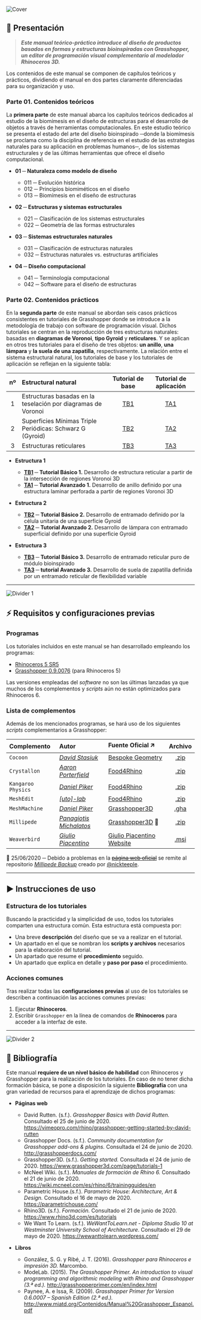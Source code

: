 ![Cover](https://github.com/4lmapa/tfg-amp_manual-repo/blob/master/Banners/banner00.jpg)

## 🌱 Presentación
 
>**_Este manual teórico-práctico introduce al diseño de productos basados en formas y estructuras bioinspiradas con Grasshopper, un editor de programación visual complementario al modelador Rhinoceros 3D._**

Los contenidos de este manual se componen de capítulos teóricos y prácticos, dividiendo el manual en dos partes claramente diferenciadas para su organización y uso.

### Parte 01. Contenidos teóricos

La **primera parte** de este manual abarca los capítulos teóricos dedicados al estudio de la biomímesis en el diseño de estructuras para el desarrollo de objetos a través de herramientas computacionales. En este estudio teórico se presenta el estado del arte del diseño bioinspirado ─donde la biomímesis se proclama como la disciplina de referencia en el estudio de las estrategias naturales para su aplicación en problemas humanos─, de los sistemas estructurales y de las últimas herramientas que ofrece el diseño computacional.

* **01 ─ Naturaleza como modelo de diseño**
  * 011 ─ Evolución histórica
  * 012 ─ Principios biomiméticos en el diseño 
  * 013 ─ Biomímesis en el diseño de estructuras 

* **02 ─ Estructuras y sistemas estructurales**
  * 021 ─ Clasificación de los sistemas estructurales
  * 022 ─ Geometría de las formas estructurales 

* **03 ─ Sistemas estructurales naturales**
  * 031 ─ Clasificación de estructuras naturales 
  * 032 ─ Estructuras naturales vs. estructuras artificiales

* **04 ─ Diseño computacional**
  * 041 ─ Terminología computacional 
  * 042 ─ Software para el diseño de estructuras

### Parte 02. Contenidos prácticos

En la **segunda parte** de este manual se abordan seis casos prácticos consistentes en tutoriales de Grasshopper donde se introduce a la metodología de trabajo con software de programación visual. Dichos tutoriales se centran en la reproducción de tres estructuras naturales: basadas en **diagramas de Voronoi**, **tipo Gyroid** y **reticulares**. Y se aplican en otros tres tutoriales para el diseño de tres objetos: **un anillo**, **una lámpara** y **la suela de una zapatilla**, respectivamente. 
La relación entre el sistema estructural natural, los tutoriales de base y los tutoriales de aplicación se reflejan en la siguiente tabla:

nº | Estructural natural                                           | Tutorial de base | Tutorial de aplicación
:-:| :------------------------------------------------------------ | :--------------: | :--------------------:
1  | Estructuras basadas en la teselación por diagramas de Voronoi | [TB1][25]        | [TA1][26]
2  | Superficies Mínimas Triple Periódicas: Schwarz G (Gyroid)     | [TB2][27]        | [TA2][28]
3  | Estructuras reticulares                                       | [TB3][29]        | [TA3][30]

* **Estructura 1**
  * **[TB1][25] ─ Tutorial Básico 1.** Desarrollo de estructura reticular a partir de la intersección de regiones Voronoi 3D
  * **[TA1][26] ─ Tutorial Avanzado 1.** Desarrollo de anillo definido por una estructura laminar perforada a partir de regiones Voronoi 3D

* **Estructura 2**
  * **[TB2][27] ─ Tutorial Básico 2.** Desarrollo de entramado definido por la célula unitaria de una superficie Gyroid
  * **[TA2][28] ─ Tutorial Avanzado 2.** Desarrollo de lámpara con entramado superficial definido por una superficie Gyroid

* **Estructura 3**
  * **[TB3][29] ─ Tutorial Básico 3.** Desarrollo de entramado reticular puro de módulo bioinspirado
  * **[TA3][30] ─ tutorial Avanzado 3.** Desarrollo de suela de zapatilla definida por un entramado reticular de flexibilidad variable
  
---
  
![Divider 1](https://github.com/4lmapa/tfg-amp_manual-repo/blob/master/Banners/banner01.jpg)

## ⚡ Requisitos y configuraciones previas

### Programas
Los tutoriales incluidos en este manual se han desarrollado empleando los programas:
* [Rhinoceros 5 SR5](https://www.rhino3d.com/download/rhino/5/latest)
* [Grasshopper 0.9.0076](https://www.grasshopper3d.com/page/download-1) (para Rhinoceros 5)

Las versiones empleadas del *software* no son las últimas lanzadas ya que muchos de los complementos y *scripts* aún no están optimizados para Rhinoceros 6.

### Lista de complementos
Además de los mencionados programas, se hará uso de los siguientes *scripts* complementarios a Grasshopper:

Complemento       | Autor                        | Fuente Oficial 🡭              | Archivo
:---------------- | :--------------------------- | :----------------------------- | :--------:
`Cocoon`          | *[David Stasiuk][18]*        | [Bespoke Geometry][1]          | [.zip][11]
`Crystallon`      | *[Aaron Porterfield][19]*    | [Food4Rhino][2]                | [.zip][12]
`Kangaroo Physics`| *[Daniel Piker][20]*         | [Food4Rhino][3]                | [.zip][13]
`MeshEdit`        | *[[uto]-lab][21]*            | [Food4Rhino][4]                | [.zip][14]
`MeshMachine`     | *[Daniel Piker][22]*         | [Grasshopper3D][5]             | [.gha][15]
`Millipede`       | *[Panagiotis Michalatos][23]*| [Grasshopper3D][6] 🚩          | [.zip][16]
`Weaverbird`      | *[Giulio Piacentino][24]*    | [Giulio Piacentino Website][7] | [.msi][17]

:triangular_flag_on_post: 25/06/2020 ─ Debido a problemas en la [~~página web oficial~~][8] se remite al repositorio *[Millipede Backup][9]* creado por [@nickteeple][10].

---

## ▶ Instrucciones de uso

### Estructura de los tutoriales
Buscando la practicidad y la simplicidad de uso, todos los tutoriales comparten una estructura común.
Esta estructura está compuesta por:
- Una breve **descripción** del diseño que se va a realizar en el tutorial.
- Un apartado en el que se nombran los **scripts y archivos** necesarios para la elaboración del tutorial.
- Un apartado que resume el **procedimiento** seguido.
- Un apartado que explica en detalle y **paso por paso** el procedimiento.

### Acciones comunes
Tras realizar todas las **configuraciones previas** al uso de los tutoriales se describen a continuación las acciones comunes previas:
1. Ejecutar **Rhinoceros**.
2. Escribir `Grasshopper` en la línea de comandos de **Rhinoceros** para acceder a la interfaz de este.

---

![Divider 2](https://github.com/4lmapa/tfg-amp_manual-repo/blob/master/Banners/banner013.jpg)

## 📂 Bibliografía

Este manual **requiere de un nivel básico de habilidad** con Rhinoceros y Grasshopper para la realización de los tutoriales. En caso de no tener dicha formación básica, se pone a disposición la siguiente **Bibliografía** con una gran variedad de recursos para el aprendizaje de dichos programas:

* **Páginas web**

  * David Rutten. (s.f.). _Grasshopper Basics with David Rutten._ Consultado el 25 de junio de 2020. https://vimeopro.com/rhino/grasshopper-getting-started-by-david-rutten
  * Grasshopper Docs. (s.f.). _Community documentation for Grasshopper add-ons & plugins._ Consultada el 24 de junio de 2020. http://grasshopperdocs.com/
  * Grasshopper3D. (s.f.). _Getting started._ Consultada el 24 de junio de 2020. https://www.grasshopper3d.com/page/tutorials-1
  * McNeel Wiki. (s.f.). _Manuales de formación de Rhino 6._ Consultado el 21 de junio de 2020. https://wiki.mcneel.com/es/rhino/6/trainingguides/en
  * Parametric House.(s.f.). _Parametric House: Architecture, Art & Design._ Consultado el 16 de mayo de 2020. https://parametrichouse.com/
  * Rhino3D. (s.f.). _Formación._ Consultado el 21 de junio de 2020. https://www.rhino3d.com/es/tutorials
  * We Want To Learn. (s.f.). _WeWantToLearn.net - Diploma Studio 10 at Westminster University School of Architecture_. Consultado el 29 de mayo de 2020. https://wewanttolearn.wordpress.com/

* **Libros**

  * González, S. G. y Ribé, J. T. (2016). _Grasshopper para Rhinoceros e impresión 3D._ Marcombo.
  * ModeLab. (2015). _The Grasshopper Primer. An introduction to visual programming and algorithmic modeling with Rhino and Grasshopper (3.ª ed.)._ http://grasshopperprimer.com/en/index.html
  * Paynee, A. e Issa, R. (2009). _Grasshopper Primer for Version 0.6.0007 – Spanish Edition (2.ª ed.)._ http://www.miatd.org/Contenidos/Manual%20Grasshopper_Espanol.pdf



[1]:http://www.bespokegeometry.com/2015/07/22/cocoon/
[2]:https://www.food4rhino.com/app/crystallon
[3]:https://www.food4rhino.com/app/kangaroo-physics
[4]:https://www.food4rhino.com/app/meshedit
[5]:https://www.grasshopper3d.com/profiles/blogs/meshmachine-update
[6]:https://www.grasshopper3d.com/group/millipede
[7]:http://www.giuliopiacentino.com/weaverbird/

[8]:http://www.sawapan.eu/sections/section88_Millipede/downloadF.html
[9]:https://github.com/nickteeple/millipede-backup
[10]:https://github.com/nickteeple

[11]:https://github.com/4lmapa/tfg-amp_manual-repo/blob/master/Complementos/Cocoon.zip
[12]:https://github.com/4lmapa/tfg-amp_manual-repo/blob/master/Complementos/Crystallon.zip
[13]:https://github.com/4lmapa/tfg-amp_manual-repo/blob/master/Complementos/Kangaroo.zip
[14]:https://github.com/4lmapa/tfg-amp_manual-repo/blob/master/Complementos/MeshEdit.zip
[15]:https://github.com/4lmapa/tfg-amp_manual-repo/blob/master/Complementos/MeshMachine.gha
[16]:https://github.com/4lmapa/tfg-amp_manual-repo/blob/master/Complementos/Millipede.zip
[17]:https://github.com/4lmapa/tfg-amp_manual-repo/blob/master/Complementos/Weaverbird.msi

[18]:http://www.bespokegeometry.com/about/
[19]:http://fequalsf.blogspot.com/p/about.html
[20]:https://twitter.com/kangaroophysics
[21]:https://sites.google.com/site/utotoolswiki/the-team
[22]:https://www.grasshopper3d.com/profile/DanielPiker
[23]:https://www.grasshopper3d.com/profile/PanagiotisMichalatos
[24]:http://www.giuliopiacentino.com/about/

[25]:https://github.com/4lmapa/tfg-amp_manual-repo/tree/master/Tutoriales/Tutorial%20B%C3%A1sico%201
[26]:https://github.com/4lmapa/tfg-amp_manual-repo/tree/master/Tutoriales/Tutorial%20Avanzado%201
[27]:https://github.com/4lmapa/tfg-amp_manual-repo/tree/master/Tutoriales/Tutorial%20B%C3%A1sico%202
[28]:https://github.com/4lmapa/tfg-amp_manual-repo/tree/master/Tutoriales/Tutorial%20Avanzado%202
[29]:https://github.com/4lmapa/tfg-amp_manual-repo/tree/master/Tutoriales/Tutorial%20B%C3%A1sico%203
[30]:https://github.com/4lmapa/tfg-amp_manual-repo/tree/master/Tutoriales/Tutorial%20Avanzado%203
